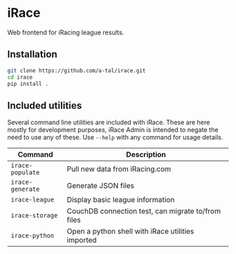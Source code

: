 # iRace

Web frontend for iRacing league results.


## Installation

```bash
git clone https://github.com/a-tal/irace.git
cd irace
pip install .
```


## Included utilities

Several command line utilities are included with iRace. These are here mostly
for development purposes, iRace Admin is intended to negate the need to use
any of these. Use `--help` with any command for usage details.

Command          | Description
-----------------|-------------------------------
`irace-populate` | Pull new data from iRacing.com
`irace-generate` | Generate JSON files
`irace-league`   | Display basic league information
`irace-storage`  | CouchDB connection test, can migrate to/from files
`irace-python`   | Open a python shell with iRace utilities imported
